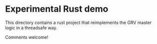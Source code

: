 # Experimental Rust demo

This directory contains a rust project that reimplements the GRV master logic in a threadsafe way.

Comments welcome!

